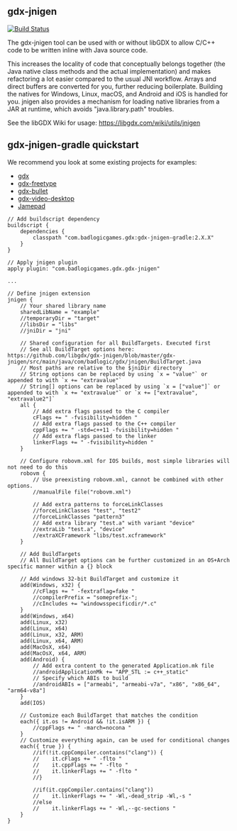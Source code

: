 ## gdx-jnigen

[![Build Status](https://github.com/libgdx/gdx-jnigen/workflows/Build%20and%20deploy/badge.svg)](https://github.com/libgdx/gdx-jnigen/actions?query=workflow%3A"Build+and+deploy")

The gdx-jnigen tool can be used with or without libGDX to allow C/C++ code to be written inline
with Java source code. 

This increases the locality of code that conceptually belongs together (the Java native class methods and the actual implementation) and makes refactoring a lot easier
compared to the usual JNI workflow. Arrays and direct buffers are converted for you, further
reducing boilerplate. Building the natives for Windows, Linux, macOS, and Android and iOS is handled for
you. jnigen also provides a mechanism for loading native libraries from a JAR at runtime, which
avoids "java.library.path" troubles.

See the libGDX Wiki for usage: https://libgdx.com/wiki/utils/jnigen

## gdx-jnigen-gradle quickstart

We recommend you look at some existing projects for examples:
- [gdx](https://github.com/libgdx/libgdx/blob/master/gdx/build.gradle)
- [gdx-freetype](https://github.com/libgdx/libgdx/blob/master/extensions/gdx-freetype/build.gradle)
- [gdx-bullet](https://github.com/libgdx/libgdx/blob/master/extensions/gdx-bullet/build.gradle)
- [gdx-video-desktop](https://github.com/libgdx/gdx-video/blob/master/gdx-video-desktop/build.gradle)
- [Jamepad](https://github.com/libgdx/Jamepad/blob/master/build.gradle)

```
// Add buildscript dependency
buildscript {
    dependencies {
        classpath "com.badlogicgames.gdx:gdx-jnigen-gradle:2.X.X"
    }
}

// Apply jnigen plugin
apply plugin: "com.badlogicgames.gdx.gdx-jnigen"

...

// Define jnigen extension
jnigen {
    // Your shared library name
    sharedLibName = "example"
    //temporaryDir = "target"
    //libsDir = "libs"
    //jniDir = "jni"

    // Shared configuration for all BuildTargets. Executed first
    // See all BuildTarget options here: https://github.com/libgdx/gdx-jnigen/blob/master/gdx-jnigen/src/main/java/com/badlogic/gdx/jnigen/BuildTarget.java
    // Most paths are relative to the $jniDir directory
    // String options can be replaced by using `x = "value"` or appended to with `x += "extravalue"`
    // String[] options can be replaced by using `x = ["value"]` or appended to with `x += "extravalue"` or `x += ["extravalue", "extravalue2"]`
    all {
        // Add extra flags passed to the C compiler
        cFlags += " -fvisibility=hidden "
        // Add extra flags passed to the C++ compiler
        cppFlags += " -std=c++11 -fvisibility=hidden "
        // Add extra flags passed to the linker
        linkerFlags += " -fvisibility=hidden "
    }

    // Configure robovm.xml for IOS builds, most simple libraries will not need to do this
    robovm {
        // Use preexisting robovm.xml, cannot be combined with other options.
        //manualFile file("robovm.xml")
        
        // Add extra patterns to forceLinkClasses
        //forceLinkClasses "test", "test2"
        //forceLinkClasses "pattern3"
        // Add extra library "test.a" with variant "device"
        //extraLib "test.a", "device"
        //extraXCFramework "libs/test.xcframework"
    }

    // Add BuildTargets
    // All BuildTarget options can be further customized in an OS+Arch specific manner within a {} block

    // Add windows 32-bit BuildTarget and customize it
    add(Windows, x32) {
        //cFlags += " -fextraflag=fake "
        //compilerPrefix = "someprefix-";
        //cIncludes += "windowsspecificdir/*.c"
    }
    add(Windows, x64)
    add(Linux, x32)
    add(Linux, x64)
    add(Linux, x32, ARM)
    add(Linux, x64, ARM)
    add(MacOsX, x64)
    add(MacOsX, x64, ARM)
    add(Android) {
        // Add extra content to the generated Application.mk file
        //androidApplicationMk += "APP_STL := c++_static"
        // Specify which ABIs to build
        //androidABIs = ["armeabi", "armeabi-v7a", "x86", "x86_64", "arm64-v8a"]
    }
    add(IOS)

    // Customize each BuildTarget that matches the condition
    each({ it.os != Android && !it.isARM }) {
        //cppFlags += " -march=nocona "
    }
    // Customize everything again, can be used for conditional changes
    each({ true }) {
        //if(!it.cppCompiler.contains("clang")) {
        //    it.cFlags += " -flto "
        //    it.cppFlags += " -flto "
        //    it.linkerFlags += " -flto "
        //}

        //if(it.cppCompiler.contains("clang"))
        //    it.linkerFlags += " -Wl,-dead_strip -Wl,-s "
        //else
        //    it.linkerFlags += " -Wl,--gc-sections "
    }
}
```

